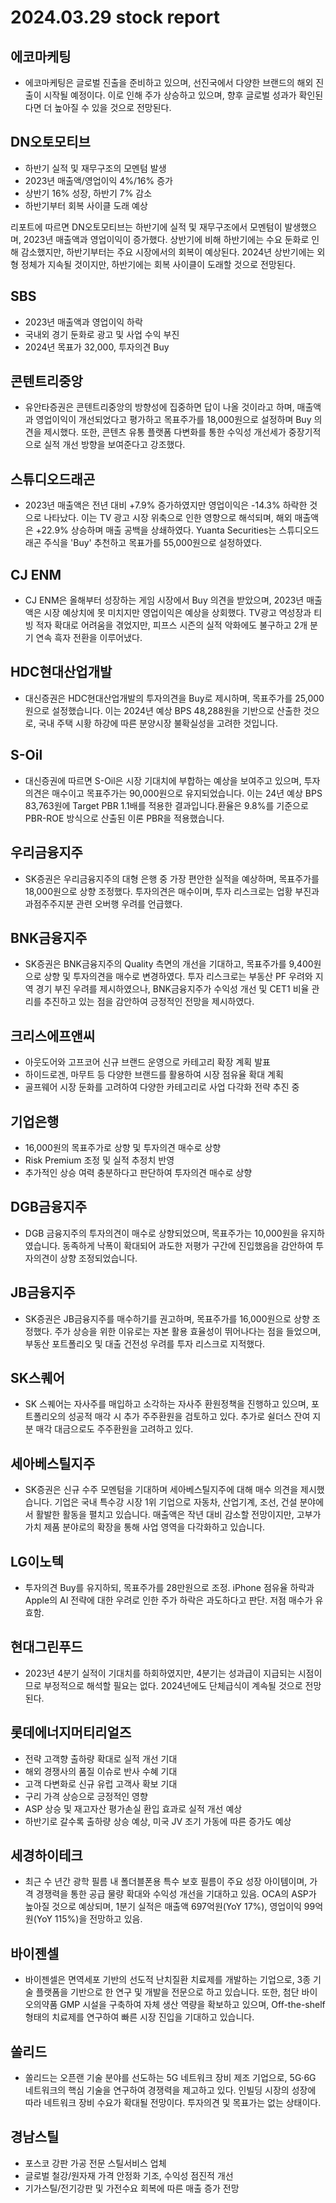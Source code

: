 # 2024.03.29 stock report
## 에코마케팅
- 에코마케팅은 글로벌 진출을 준비하고 있으며, 선진국에서 다양한 브랜드의 해외 진출이 시작될 예정이다. 이로 인해 주가 상승하고 있으며, 향후 글로벌 성과가 확인된다면 더 높아질 수 있을 것으로 전망된다.
## DN오토모티브
- 하반기 실적 및 재무구조의 모멘텀 발생
- 2023년 매출액/영업이익 4%/16% 증가
- 상반기 16% 성장, 하반기 7% 감소
- 하반기부터 회복 사이클 도래 예상

리포트에 따르면 DN오토모티브는 하반기에 실적 및 재무구조에서 모멘텀이 발생했으며, 2023년 매출액과 영업이익이 증가했다. 상반기에 비해 하반기에는 수요 둔화로 인해 감소했지만, 하반기부터는 주요 시장에서의 회복이 예상된다. 2024년 상반기에는 외형 정체가 지속될 것이지만, 하반기에는 회복 사이클이 도래할 것으로 전망된다.
## SBS
- 2023년 매출액과 영업이익 하락
- 국내외 경기 둔화로 광고 및 사업 수익 부진
- 2024년 목표가 32,000, 투자의견 Buy
## 콘텐트리중앙
- 유안타증권은 콘텐트리중앙의 방향성에 집중하면 답이 나올 것이라고 하며, 매출액과 영업이익이 개선되었다고 평가하고 목표주가를 18,000원으로 설정하며 Buy 의견을 제시했다. 또한, 콘텐츠 유통 플랫폼 다변화를 통한 수익성 개선세가 중장기적으로 실적 개선 방향을 보여준다고 강조했다.
## 스튜디오드래곤
- 2023년 매출액은 전년 대비 +7.9% 증가하였지만 영업이익은 -14.3% 하락한 것으로 나타났다. 이는 TV 광고 시장 위축으로 인한 영향으로 해석되며, 해외 매출액은 +22.9% 상승하며 매출 공백을 상쇄하였다. Yuanta Securities는 스튜디오드래곤 주식을 'Buy' 추천하고 목표가를 55,000원으로 설정하였다.
## CJ ENM
- CJ ENM은 올해부터 성장하는 게임 시장에서 Buy 의견을 받았으며, 2023년 매출액은 시장 예상치에 못 미치지만 영업이익은 예상을 상회했다. TV광고 역성장과 티빙 적자 확대로 어려움을 겪었지만, 피프스 시즌의 실적 악화에도 불구하고 2개 분기 연속 흑자 전환을 이루어냈다.
## HDC현대산업개발
- 대신증권은 HDC현대산업개발의 투자의견을 Buy로 제시하며, 목표주가를 25,000원으로 설정했습니다. 이는 2024년 예상 BPS 48,288원을 기반으로 산출한 것으로, 국내 주택 시황 하강에 따른 분양시장 불확실성을 고려한 것입니다.
## S-Oil
- 대신증권에 따르면 S-Oil은 시장 기대치에 부합하는 예상을 보여주고 있으며, 투자의견은 매수이고 목표주가는 90,000원으로 유지되었습니다. 이는 24년 예상 BPS 83,763원에 Target PBR 1.1배를 적용한 결과입니다.환율은 9.8%를 기준으로 PBR-ROE 방식으로 산출된 이론 PBR을 적용했습니다.
## 우리금융지주
- SK증권은 우리금융지주의 대형 은행 중 가장 편안한 실적을 예상하며, 목표주가를 18,000원으로 상향 조정했다. 투자의견은 매수이며, 투자 리스크로는 업황 부진과 과점주주지분 관련 오버행 우려를 언급했다.
## BNK금융지주
- SK증권은 BNK금융지주의 Quality 측면의 개선을 기대하고, 목표주가를 9,400원으로 상향 및 투자의견을 매수로 변경하였다. 투자 리스크로는 부동산 PF 우려와 지역 경기 부진 우려를 제시하였으나, BNK금융지주가 수익성 개선 및 CET1 비율 관리를 추진하고 있는 점을 감안하여 긍정적인 전망을 제시하였다. 
## 크리스에프앤씨
- 아웃도어와 고프코어 신규 브랜드 운영으로 카테고리 확장 계획 발표
- 하이드로겐, 마무트 등 다양한 브랜드를 활용하여 시장 점유율 확대 계획
- 골프웨어 시장 둔화를 고려하여 다양한 카테고리로 사업 다각화 전략 추진 중
## 기업은행
- 16,000원의 목표주가로 상향 및 투자의견 매수로 상향
- Risk Premium 조정 및 실적 추정치 반영
- 추가적인 상승 여력 충분하다고 판단하여 투자의견 매수로 상향
## DGB금융지주
- DGB 금융지주의 투자의견이 매수로 상향되었으며, 목표주가는 10,000원을 유지하였습니다. 동족하게 낙폭이 확대되어 과도한 저평가 구간에 진입했음을 감안하여 투자의견이 상향 조정되었습니다.
## JB금융지주
- SK증권은 JB금융지주를 매수하기를 권고하며, 목표주가를 16,000원으로 상향 조정했다. 주가 상승을 위한 이유로는 자본 활용 효율성이 뛰어나다는 점을 들었으며, 부동산 포트폴리오 및 대출 건전성 우려를 투자 리스크로 지적했다.
## SK스퀘어
- SK 스퀘어는 자사주를 매입하고 소각하는 자사주 환원정책을 진행하고 있으며, 포트폴리오의 성공적 매각 시 추가 주주환원을 검토하고 있다. 추가로 쉴더스 잔여 지분 매각 대금으로도 주주환원을 고려하고 있다.
## 세아베스틸지주
- SK증권은 신규 수주 모멘텀을 기대하며 세아베스틸지주에 대해 매수 의견을 제시했습니다. 기업은 국내 특수강 시장 1위 기업으로 자동차, 산업기계, 조선, 건설 분야에서 활발한 활동을 펼치고 있습니다. 매출액은 작년 대비 감소할 전망이지만, 고부가가치 제품 분야로의 확장을 통해 사업 영역을 다각화하고 있습니다.
## LG이노텍
- 투자의견 Buy를 유지하되, 목표주가를 28만원으로 조정. iPhone 점유율 하락과 Apple의 AI 전략에 대한 우려로 인한 주가 하락은 과도하다고 판단. 저점 매수가 유효함.
## 현대그린푸드
- 2023년 4분기 실적이 기대치를 하회하였지만, 4분기는 성과급이 지급되는 시점이므로 부정적으로 해석할 필요는 없다. 2024년에도 단체급식이 계속될 것으로 전망된다.
## 롯데에너지머티리얼즈
- 전략 고객향 출하량 확대로 실적 개선 기대
- 해외 경쟁사의 품질 이슈로 반사 수혜 기대
- 고객 다변화로 신규 유럽 고객사 확보 기대
- 구리 가격 상승으로 긍정적인 영향
- ASP 상승 및 재고자산 평가손실 환입 효과로 실적 개선 예상
- 하반기로 갈수록 출하량 상승 예상, 미국 JV 조기 가동에 따른 증가도 예상
## 세경하이테크
- 최근 수 년간 광학 필름 내 폴더블폰용 특수 보호 필름이 주요 성장 아이템이며, 가격 경쟁력을 통한 공급 물량 확대와 수익성 개선을 기대하고 있음. OCA의 ASP가 높아질 것으로 예상되며, 1분기 실적은 매출액 697억원(YoY 17%), 영업이익 99억원(YoY 115%)을 전망하고 있음.
## 바이젠셀
- 바이젠셀은 면역세포 기반의 선도적 난치질환 치료제를 개발하는 기업으로, 3종 기술 플랫폼을 기반으로 한 연구 및 개발을 전문으로 하고 있습니다. 또한, 첨단 바이오의약품 GMP 시설을 구축하여 자체 생산 역량을 확보하고 있으며, Off-the-shelf 형태의 치료제를 연구하여 빠른 시장 진입을 기대하고 있습니다.
## 쏠리드
- 쏠리드는 오픈랜 기술 분야를 선도하는 5G 네트워크 장비 제조 기업으로, 5G·6G 네트워크의 핵심 기술을 연구하여 경쟁력을 제고하고 있다. 인빌딩 시장의 성장에 따라 네트워크 장비 수요가 확대될 전망이다. 투자의견 및 목표가는 없는 상태이다.
## 경남스틸
- 포스코 강판 가공 전문 스틸서비스 업체
- 글로벌 철강/원자재 가격 안정화 기조, 수익성 점진적 개선
- 기가스틸/전기강판 및 가전수요 회복에 따른 매출 증가 전망